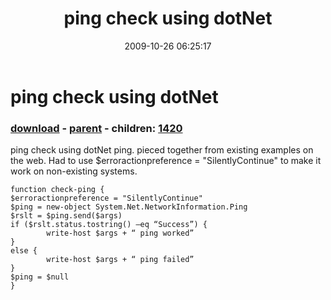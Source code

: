 ﻿---
pid:            1419
poster:         jkavanagh58
title:          ping check using dotNet 
date:           2009-10-26 06:25:17
format:         posh
parent:         1418
parent:         1418
children:       1420
---

# ping check using dotNet 

### [download](1419.ps1) - [parent](1418.md) - children: [1420](1420.md)

ping check using dotNet ping.  pieced together from existing examples on the web.  Had to use $erroractionpreference = "SilentlyContinue" to make it work on non-existing systems.
 

```posh
function check-ping {
$erroractionpreference = "SilentlyContinue"
$ping = new-object System.Net.NetworkInformation.Ping
$rslt = $ping.send($args)
if ($rslt.status.tostring() –eq “Success”) {
        write-host $args + “ ping worked”
}
else {
        write-host $args + “ ping failed”
}
$ping = $null
}
```
